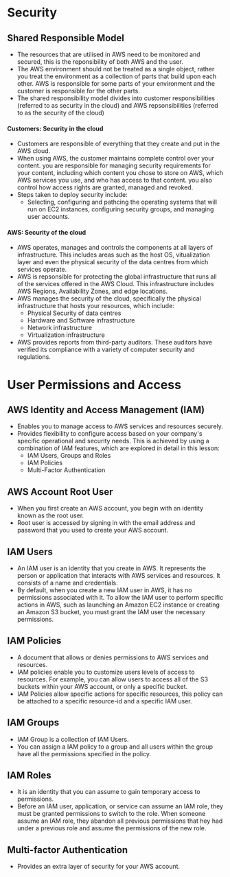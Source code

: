 # Security

## Shared Responsible Model
- The resources that are utilised in AWS need to be monitored and secured, this is the reponsibility of both AWS and the user. 
- The AWS environment should not be treated as a single object, rather you treat the environment as a collection of parts that build upon each other. AWS is responsible for some parts of your environment and the customer is responsible for the other parts. 
- The shared responsibility model divides into customer responsibilities (referred to as security in the cloud) and AWS repsonsibilities (referred to as the security of the cloud)

#### Customers: Security in the cloud
- Customers are responsible of everything that they create and put in the AWS cloud. 
- When using AWS, the customer maintains complete control over your content. you are responsible for managing security requirements for your content, including which content you chose to store on AWS, which AWS services you use, and who has access to that content. you also control how access rights are granted, managed and revoked. 
- Steps taken to deploy security include:
    - Selecting, configuring and pathcing the operating systems that will run on EC2 instances, configuring security groups, and managing user accounts. 

#### AWS: Security of the cloud
- AWS operates, manages and controls the components at all layers of infrastructure. This includes areas such as the host OS, vitualization layer and even the physical security of the data centres from which services operate. 
- AWS is repsonsible for protecting the global infrastructure that runs all of the services offered in the AWS Cloud. This infrastructure includes AWS Regions, Availability Zones, and edge locations. 
- AWS manages the security of the cloud, specifically the physical infrastructure that hosts your resources, which include:
    - Physical Security of data centres
    - Hardware and Software infrastructure
    - Network infrastructure
    - Virtualization infrastructure
- AWS provides reports from third-party auditors. These auditors have verified its compliance with a variety of computer security and regulations. 

# User Permissions and Access
## AWS Identity and Access Management (IAM)
- Enables you to manage access to AWS services and resources securely. 
- Provides flexibility to configure access based on your company's specific operational and security needs. This is achieved by using a combination of IAM features, which are explored in detail in this lesson:
    - IAM Users, Groups and Roles
    - IAM Policies
    - Multi-Factor Authentication

## AWS Account Root User
- When you first create an AWS account, you begin with an identity known as the root user.
- Root user is accessed by signing in with the email address and password that you used to create your AWS account.

## IAM Users
- An IAM user is an identity that you create in AWS. It represents the person or application that interacts with AWS services and resources. It consists of a name and credentials. 
- By default, when you create a new IAM user in AWS, it has no permissions associated with it. To allow the IAM user to perform specific actions in AWS, such as launching an Amazon EC2 instance or creating an Amazon S3 bucket, you must grant the IAM user the necessary permissions. 

## IAM Policies
- A document that allows or denies permissions to AWS services and resources.
- IAM policies enable you to customize users levels of access to resources. For example, you can allow users to access all of the S3 buckets within your AWS account, or only a specific bucket. 
- IAM Policies allow specific actions for specific resources, this policy can be attached to a specific resource-id and a specific IAM user.

## IAM Groups
- IAM Group is a collection of IAM Users. 
- You can assign a IAM policy to a group and all users within the group have all the permissions specified in the policy.

## IAM Roles
- It is an identity that you can assume to gain temporary access to permissions. 
- Before an IAM user, application, or service can assume an IAM role, they must be granted permissions to switch to the role. When someone assume an IAM role, they abandon all previous permissions that hey had under a previous role and assume the permissions of the new role. 

## Multi-factor Authentication
- Provides an extra layer of security for your AWS account. 
